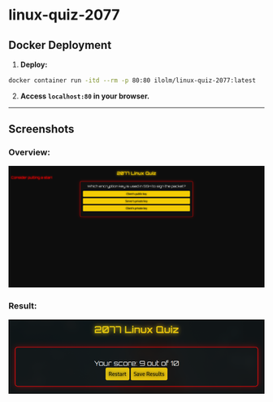 # linux-quiz-2077

## Docker Deployment
1. **Deploy:**
```bash
docker container run -itd --rm -p 80:80 ilolm/linux-quiz-2077:latest
```
2. **Access `localhost:80` in your browser.**

---

## Screenshots

### Overview:
![Overview](/Screenshots/Overview.png)

### Result:
![Result](/Screenshots/Result.png)
